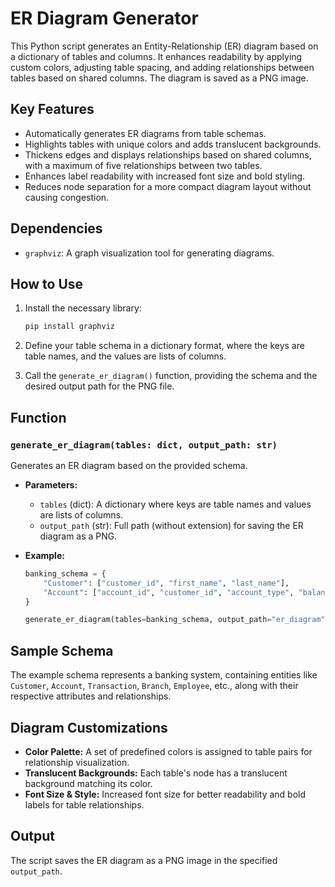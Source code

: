 # ER Diagram Generator

This Python script generates an Entity-Relationship (ER) diagram based on a dictionary of tables and columns. It enhances readability by applying custom colors, adjusting table spacing, and adding relationships between tables based on shared columns. The diagram is saved as a PNG image.

## Key Features

- Automatically generates ER diagrams from table schemas.
- Highlights tables with unique colors and adds translucent backgrounds.
- Thickens edges and displays relationships based on shared columns, with a maximum of five relationships between two tables.
- Enhances label readability with increased font size and bold styling.
- Reduces node separation for a more compact diagram layout without causing congestion.

## Dependencies

- `graphviz`: A graph visualization tool for generating diagrams.

## How to Use

1. Install the necessary library:
    ```bash
    pip install graphviz
    ```

2. Define your table schema in a dictionary format, where the keys are table names, and the values are lists of columns.

3. Call the `generate_er_diagram()` function, providing the schema and the desired output path for the PNG file.

## Function

### `generate_er_diagram(tables: dict, output_path: str)`

Generates an ER diagram based on the provided schema.

- **Parameters:**
    - `tables` (dict): A dictionary where keys are table names and values are lists of columns.
    - `output_path` (str): Full path (without extension) for saving the ER diagram as a PNG.

- **Example:**
    ```python
    banking_schema = {
        "Customer": ["customer_id", "first_name", "last_name"],
        "Account": ["account_id", "customer_id", "account_type", "balance"]
    }

    generate_er_diagram(tables=banking_schema, output_path="er_diagram")
    ```

## Sample Schema

The example schema represents a banking system, containing entities like `Customer`, `Account`, `Transaction`, `Branch`, `Employee`, etc., along with their respective attributes and relationships.

## Diagram Customizations

- **Color Palette:** A set of predefined colors is assigned to table pairs for relationship visualization.
- **Translucent Backgrounds:** Each table's node has a translucent background matching its color.
- **Font Size & Style:** Increased font size for better readability and bold labels for table relationships.

## Output

The script saves the ER diagram as a PNG image in the specified `output_path`.
